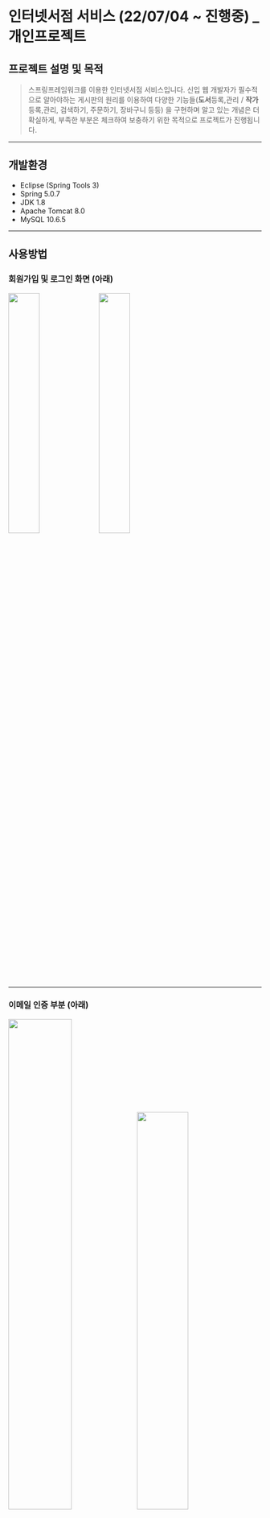 # 인터넷서점 서비스 (22/07/04 ~ 진행중) _ 개인프로젝트

## 프로젝트 설명 및 목적
> 스프링프레임워크를 이용한 인터넷서점 서비스입니다. 신입 웹 개발자가 필수적으로 알아야하는 게시판의 원리를 이용하여 다양한 기능들(**도서**등록,관리 / **작가**등록,관리, 검색하기, 주문하기, 장바구니 등등) 을 구현하며 알고 있는 개념은 더 확실하게, 부족한 부분은 체크하여 보충하기 위한 목적으로 프로젝트가 진행됩니다.

***

## 개발환경

* Eclipse (Spring Tools 3)
* Spring 5.0.7
* JDK 1.8
* Apache Tomcat 8.0
* MySQL 10.6.5

***

## 사용방법

### 회원가입 및 로그인 화면 (아래)
<img src="https://user-images.githubusercontent.com/79797179/183576520-37c39076-e450-47ca-bf71-afe469f30413.png" width="35%">&nbsp;<img src="https://user-images.githubusercontent.com/79797179/183576526-cd8564e8-4979-4149-b85b-0fd47470305b.png" width="35%">

***

### 이메일 인증 부분 (아래)
<img src="https://user-images.githubusercontent.com/79797179/183579758-6f447f7f-96c0-41b6-b31e-c722eb3c309b.gif" width="50%">&nbsp;<img src="https://user-images.githubusercontent.com/79797179/183579782-51691ffa-d506-4371-ad62-716de0300702.png" width="45%">

***

### 주소찾기 부분 (아래)

<img src="https://user-images.githubusercontent.com/79797179/183598131-71ffecd2-f37b-4d00-8b08-9f9996afd111.gif">

***

### 사이트 둘러보기 (아래)

<img src="https://user-images.githubusercontent.com/79797179/183590021-44cbe007-aef1-43e4-ab85-28f0b5872313.gif">

***

### 관리자, 게스트 구분 (아래)

<img src="https://user-images.githubusercontent.com/79797179/183585573-76cc4633-b6ac-4df3-9dea-7d46774d5bbc.gif">

***

### 주문하기 (아래)

<img src="https://user-images.githubusercontent.com/79797179/183590728-03e747b8-7886-4a9c-93f1-015cca5a8f30.gif">

***

### 배송비 유무 (아래)

<img src="https://user-images.githubusercontent.com/79797179/183591164-3f284009-b410-4d45-8c22-5e6416de69f6.gif">

***

### 포인트사용 유무 (아래)

<img src="https://user-images.githubusercontent.com/79797179/183594144-38f151cd-8bfe-490f-bfed-324fe49e9f1a.gif">

***

### 도서등록 일부 (아래)

<img src="https://user-images.githubusercontent.com/79797179/183594992-cad6f321-18e0-4181-a4a3-e80a0bb7894b.gif">

<img src="https://user-images.githubusercontent.com/79797179/183600896-17143ce3-cef0-4d43-b0fe-db4ef89bba53.png" width="100%" height="500px">

*** 

## <세부 사항>

* 회원가입 시 주소찾기 "다음 우편번호 API" 사용
* 주문금액이 30,000원이 넘으면 배송비 무료 (30,000미만 유료 : 3000원)
* 메인화면은 슬라이드 Slick-slider 라이브러리 사용

### 상품등록 부분
* 달력선택 부분은 "Datepicker 위젯" 사용
* 내용, 목차 부분은 "위지윅 에디터" 사용
* 장르 선택부분 상위 장르 변경 시 하위 장르는 초기화
